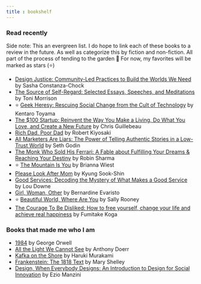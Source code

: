 ```yaml
---
title : bookshelf 
---
```


### Read recently

Side note: This an evergreen list. I do hope to link each of these books to a review in the future. As well as categorize this by fiction and non-fiction. All part of the process of tending to the garden 🌱 For now, my favorites will be marked as stars (⭐️) 

-  [Design Justice: Community-Led Practices to Build the Worlds We Need](https://app.thestorygraph.com/books/ad431dac-da69-4a11-9fec-10b174855393) by Sasha Constanza-Chock 
- [The Source of Self-Regard: Selected Essays, Speeches, and Meditations](https://app.thestorygraph.com/books/69d785ea-7f13-40be-853b-b51821bab44c) by Toni Morrison 
- ⭐️ [Geek Heresy: Rescuing Social Change from the Cult of Technology](https://app.thestorygraph.com/books/0e50fdd8-eac3-4e36-981e-423a0cbb84d3)  by Kentaro Toyama
- [The $100 Startup: Reinvent the Way You Make a Living, Do What You Love, and Create a New Future](https://app.thestorygraph.com/books/fb7d7b22-4e58-449f-a4a8-5cba24fffbec) by Chris Guillebeau
- [Rich Dad, Poor Dad](https://app.thestorygraph.com/books/4d524456-5e63-4292-928f-ed084ab0f2cd) by Robert Kiyosaki 
- [All Marketers Are Liars: The Power of Telling Authentic Stories in a Low-Trust World](https://app.thestorygraph.com/books/10f79275-59f8-41c1-ab5e-d37eaa4c00e7) by Seth Godin
- [The Monk Who Sold His Ferrari: A Fable about Fulfilling Your Dreams & Reaching Your Destiny](https://app.thestorygraph.com/books/6af4575d-a53c-49cf-8fed-05a50e85e423) by Robin Sharma 
- ⭐️ [The Mountain Is You](https://app.thestorygraph.com/books/1638d7de-6436-47b6-8259-9421466a7d60) by Brianna Wiest
- [Please Look After Mom](https://app.thestorygraph.com/books/db2d6597-9544-4398-9176-5887178313d5) by Kyung Sook-Shin
- [Good Services: Decoding the Mystery of What Makes a Good Service](https://app.thestorygraph.com/books/d0fc3539-07bb-4040-808b-a307a3584115) by Lou Downe 
- [Girl, Woman, Other](https://app.thestorygraph.com/books/cb259d8e-4763-4a4d-8e99-82d06d4718a9) by Bernardine Evaristo 
- ⭐️ [Beautiful World, Where Are You](https://app.thestorygraph.com/books/8e34ba9e-26c2-44a0-a02f-85c9cc8d5c05) by Sally Rooney 
- [The Courage To Be Disliked: How to free yourself, change your life and achieve real happiness](https://app.thestorygraph.com/books/28473aa9-7e42-4ce1-9cb2-2534d9629ccd) by Fumitake Koga 

### Books that made me who I am 
- [1984](https://app.thestorygraph.com/books/62268dc5-1061-46d7-b418-52ebcd3965a9) by George Orwell 
- [All the Light We Cannot See](https://app.thestorygraph.com/books/d6878078-ff87-41e0-b61f-511d5cda1df3) by Anthony Doerr
- [Kafka on the Shore](https://app.thestorygraph.com/books/d8682014-f0ea-4a76-a96e-f7d749857e07) by Haruki Murakami
- [Frankenstein: The 1818 Text](https://app.thestorygraph.com/books/ae87dd9c-fbc0-4f93-9182-957de68eb0b3) by Mary Shelley 
- [Design, When Everybody Designs: An Introduction to Design for Social Innovation](https://app.thestorygraph.com/books/a1f70544-9698-4d08-b0f4-807b76c5ab18) by Ezio Manzini 